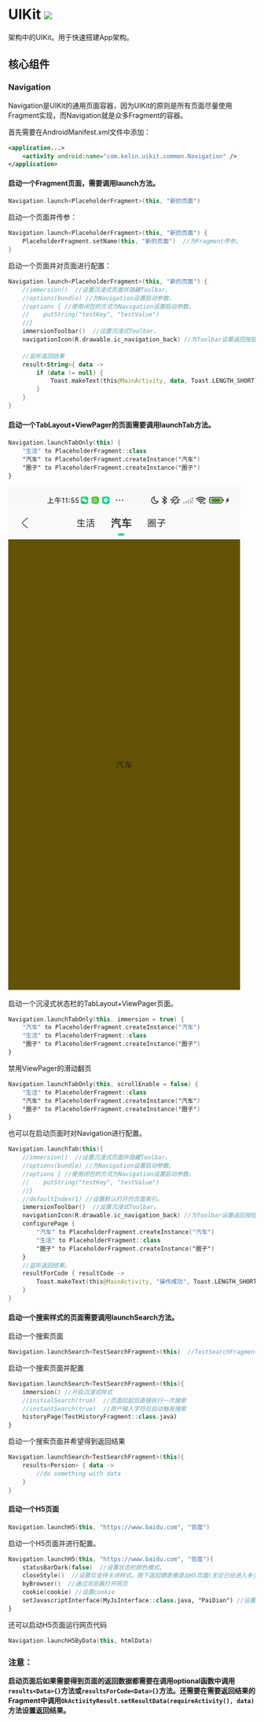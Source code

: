# UIKit [![](https://jitpack.io/v/kelinZhou/UIKit.svg)](https://jitpack.io/#kelinZhou/UIKit)

架构中的UIKit。用于快速搭建App架构。

## 核心组件
### Navigation
Navigation是UIKit的通用页面容器，因为UIKit的原则是所有页面尽量使用Fragment实现，而Navigation就是众多Fragment的容器。

首先需要在AndroidManifest.xml文件中添加：
```xml
<application...>
    <activity android:name="com.kelin.uikit.common.Navigation" />
</application>
```
#### 启动一个Fragment页面，需要调用launch方法。
```kotlin
Navigation.launch<PlaceholderFragment>(this, "新的页面")
```
启动一个页面并传参：
```kotlin
Navigation.launch<PlaceholderFragment>(this, "新的页面") {
    PlaceholderFragment.setName(this, "新的页面")  //为Fragment传参。
}
```
启动一个页面并对页面进行配置：
```kotlin
Navigation.launch<PlaceholderFragment>(this, "新的页面") {
    //immersion()  //设置沉浸式页面并隐藏Toolbar。
    //options(bundle) //为Navigation设置启动参数。
    //options { //使用闭包的方式为Navigation设置启动参数。
    //    putString("testKey", "testValue")
    //}
    immersionToolbar()  //设置沉浸式Toolbar。
    navigationIcon(R.drawable.ic_navigation_back) //为Toolbar设置返回按钮图标

    //监听返回结果
    result<String>{ data ->
        if (data != null) {
            Toast.makeText(this@MainActivity, data, Toast.LENGTH_SHORT).show()
        }
    }
}
```

#### 启动一个TabLayout+ViewPager的页面需要调用launchTab方法。
```kotlin
Navigation.launchTabOnly(this) {
    "生活" to PlaceholderFragment::class
    "汽车" to PlaceholderFragment.createInstance("汽车")
    "圈子" to PlaceholderFragment.createInstance("圈子")
}
```
![TabLayout+ViewPager](ReadmeRes/Tab_ViewPager1.png)

启动一个沉浸式状态栏的TabLayout+ViewPager页面。
```kotlin
Navigation.launchTabOnly(this, immersion = true) {
    "汽车" to PlaceholderFragment.createInstance("汽车")
    "生活" to PlaceholderFragment::class
    "圈子" to PlaceholderFragment.createInstance("圈子")
}
```
禁用ViewPager的滑动翻页
```kotlin
Navigation.launchTabOnly(this, scrollEnable = false) {
    "生活" to PlaceholderFragment::class
    "汽车" to PlaceholderFragment.createInstance("汽车")
    "圈子" to PlaceholderFragment.createInstance("圈子")
}
```
也可以在启动页面时对Navigation进行配置。
```kotlin
Navigation.launchTab(this){
    //immersion()  //设置沉浸式页面并隐藏Toolbar。
    //options(bundle) //为Navigation设置启动参数。
    //options { //使用闭包的方式为Navigation设置启动参数。
    //    putString("testKey", "testValue")
    //}
    //defaultIndex(1) //设置默认打开的页面索引。
    immersionToolbar()  //设置沉浸式Toolbar。
    navigationIcon(R.drawable.ic_navigation_back) //为Toolbar设置返回按钮图标
    configurePage {
        "汽车" to PlaceholderFragment.createInstance("汽车")
        "生活" to PlaceholderFragment::class
        "圈子" to PlaceholderFragment.createInstance("圈子")
    }
    //监听返回结果。
    resultForCode { resultCode ->
        Toast.makeText(this@MainActivity, "操作成功", Toast.LENGTH_SHORT).show()
    }
}
```
#### 启动一个搜索样式的页面需要调用launchSearch方法。
启动一个搜索页面
```kotlin
Navigation.launchSearch<TestSearchFragment>(this)  //TestSearchFragment为搜索结果显示页面。
```
启动一个搜索页面并配置
```kotlin
Navigation.launchSearch<TestSearchFragment>(this){
    immersion() //开启沉浸式样式
    //initialSearch(true)  //页面拉起后直接执行一次搜索
    //instantSearch(true)  //用户输入字符后自动触发搜索
    historyPage(TestHistoryFragment::class.java)
}
```
启动一个搜索页面并希望得到返回结果
````kotlin
Navigation.launchSearch<TestSearchFragment>(this){
    results<Persion> { data -> 
        //do something with data
    }
}
````

#### 启动一个H5页面
```kotlin
Navigation.launchH5(this, "https://www.baidu.com", "百度")
```
启动一个H5页面并进行配置。
```kotlin
Navigation.launchH5(this, "https://www.baidu.com", "百度"){
    statusBarDark(false)  //设置状态栏颜色模式。
    closeStyle()  //设置仅支持关闭样式。按下返回键直接退出H5页面(无论已经进入多少级页面)
    byBrowser()  //通过浏览器打开网页
    cookie(cookie) //设置cookie
    setJavascriptInterface(MyJsInterface::class.java, "PaiDian") //设置Javascript接口
}
```
还可以启动H5页面运行网页代码
```kotlin
Navigation.launchH5ByData(this, htmlData)
```
### 注意：
**启动页面后如果需要得到页面的返回数据都需要在调用optional函数中调用`results<Data>{}`方法或`resultsForCode<Data>{}`方法。还需要在需要返回结果的Fragment中调用`OkActivityResult.setResultData(requireActivity(), data)`方法设置返回结果。**